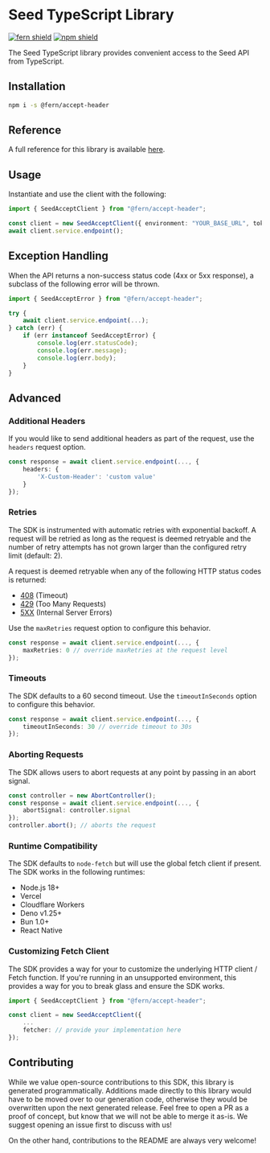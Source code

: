 # Seed TypeScript Library

[![fern shield](https://img.shields.io/badge/%F0%9F%8C%BF-Built%20with%20Fern-brightgreen)](https://buildwithfern.com?utm_source=github&utm_medium=github&utm_campaign=readme&utm_source=Seed%2FTypeScript)
[![npm shield](https://img.shields.io/npm/v/@fern/accept-header)](https://www.npmjs.com/package/@fern/accept-header)

The Seed TypeScript library provides convenient access to the Seed API from TypeScript.

## Installation

```sh
npm i -s @fern/accept-header
```

## Reference

A full reference for this library is available [here](./reference.md).

## Usage

Instantiate and use the client with the following:

```typescript
import { SeedAcceptClient } from "@fern/accept-header";

const client = new SeedAcceptClient({ environment: "YOUR_BASE_URL", token: "YOUR_TOKEN" });
await client.service.endpoint();
```

## Exception Handling

When the API returns a non-success status code (4xx or 5xx response), a subclass of the following error
will be thrown.

```typescript
import { SeedAcceptError } from "@fern/accept-header";

try {
    await client.service.endpoint(...);
} catch (err) {
    if (err instanceof SeedAcceptError) {
        console.log(err.statusCode);
        console.log(err.message);
        console.log(err.body);
    }
}
```

## Advanced

### Additional Headers

If you would like to send additional headers as part of the request, use the `headers` request option.

```typescript
const response = await client.service.endpoint(..., {
    headers: {
        'X-Custom-Header': 'custom value'
    }
});
```

### Retries

The SDK is instrumented with automatic retries with exponential backoff. A request will be retried as long
as the request is deemed retryable and the number of retry attempts has not grown larger than the configured
retry limit (default: 2).

A request is deemed retryable when any of the following HTTP status codes is returned:

- [408](https://developer.mozilla.org/en-US/docs/Web/HTTP/Status/408) (Timeout)
- [429](https://developer.mozilla.org/en-US/docs/Web/HTTP/Status/429) (Too Many Requests)
- [5XX](https://developer.mozilla.org/en-US/docs/Web/HTTP/Status/500) (Internal Server Errors)

Use the `maxRetries` request option to configure this behavior.

```typescript
const response = await client.service.endpoint(..., {
    maxRetries: 0 // override maxRetries at the request level
});
```

### Timeouts

The SDK defaults to a 60 second timeout. Use the `timeoutInSeconds` option to configure this behavior.

```typescript
const response = await client.service.endpoint(..., {
    timeoutInSeconds: 30 // override timeout to 30s
});
```

### Aborting Requests

The SDK allows users to abort requests at any point by passing in an abort signal.

```typescript
const controller = new AbortController();
const response = await client.service.endpoint(..., {
    abortSignal: controller.signal
});
controller.abort(); // aborts the request
```

### Runtime Compatibility

The SDK defaults to `node-fetch` but will use the global fetch client if present. The SDK works in the following
runtimes:

- Node.js 18+
- Vercel
- Cloudflare Workers
- Deno v1.25+
- Bun 1.0+
- React Native

### Customizing Fetch Client

The SDK provides a way for your to customize the underlying HTTP client / Fetch function. If you're running in an
unsupported environment, this provides a way for you to break glass and ensure the SDK works.

```typescript
import { SeedAcceptClient } from "@fern/accept-header";

const client = new SeedAcceptClient({
    ...
    fetcher: // provide your implementation here
});
```

## Contributing

While we value open-source contributions to this SDK, this library is generated programmatically.
Additions made directly to this library would have to be moved over to our generation code,
otherwise they would be overwritten upon the next generated release. Feel free to open a PR as
a proof of concept, but know that we will not be able to merge it as-is. We suggest opening
an issue first to discuss with us!

On the other hand, contributions to the README are always very welcome!

